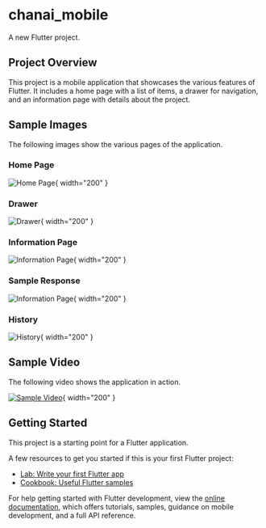 # chanai_mobile

A new Flutter project.

## Project Overview

This project is a mobile application that showcases the various features of Flutter. It includes a home page with a list of items, a drawer for navigation, and an information page with details about the project.

## Sample Images

The following images show the various pages of the application.

### Home Page

![Home Page](Documentations/intro.jpg){ width="200" }

### Drawer

![Drawer](Documentations/aboutapp.jpg){ width="200" }

### Information Page

![Information Page](Documentations/tech_use.jpg){ width="200" }

### Sample Response

![Information Page](Documentations/sample_res.jpg){ width="200" }


### History

![History](Documentations/history.jpg){ width="200" }

## Sample Video

The following video shows the application in action.

[![Sample Video](Documentations/images/sample_video.gif)](Documentations/sample.mp4){ width="200" }

## Getting Started

This project is a starting point for a Flutter application.

A few resources to get you started if this is your first Flutter project:

- [Lab: Write your first Flutter app](https://docs.flutter.dev/get-started/codelab)
- [Cookbook: Useful Flutter samples](https://docs.flutter.dev/cookbook)

For help getting started with Flutter development, view the
[online documentation](https://docs.flutter.dev/), which offers tutorials,
samples, guidance on mobile development, and a full API reference.

